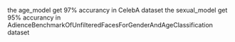 the age_model get 97% accurancy in CelebA dataset
 the sexual_model get 95% accurancy in AdienceBenchmarkOfUnfilteredFacesForGenderAndAgeClassification dataset
